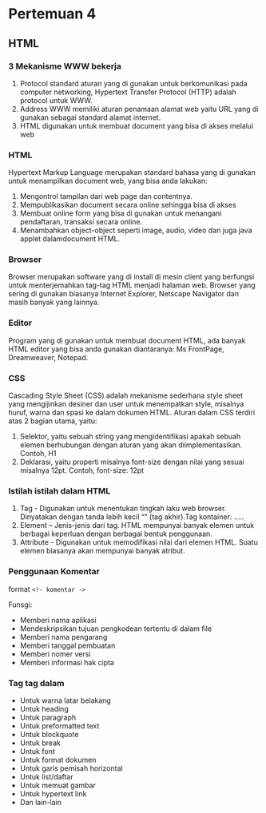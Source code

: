 # Pertemuan 4

## HTML

### 3 Mekanisme WWW bekerja

1. Protocol standard aturan yang di gunakan untuk berkomunikasi pada computer networking, Hypertext Transfer Protocol (HTTP) adalah protocol untuk WWW.
2. Address WWW memiliki aturan penamaan alamat web yaitu URL yang di gunakan sebagai standard alamat internet.
3. HTML digunakan untuk membuat document yang bisa di akses melalui web

### HTML

Hypertext Markup Language merupakan standard bahasa yang di gunakan untuk menampilkan document web, yang bisa anda lakukan:

1. Mengontrol tampilan dari web page dan contentnya.
2. Mempublikasikan document secara online sehingga bisa di akses
3. Membuat online form yang bisa di gunakan untuk menangani pendaftaran, transaksi secara online.
4. Menambahkan object-object seperti image, audio, video dan juga java applet dalamdocument HTML.

### Browser

Browser merupakan software yang di install di mesin client yang berfungsi untuk menterjemahkan tag-tag HTML menjadi halaman web. Browser yang sering di gunakan biasanya Internet Explorer, Netscape Navigator dan masih banyak yang lainnya.

### Editor

Program yang di gunakan untuk membuat document HTML, ada banyak HTML editor yang bisa anda gunakan diantaranya: Ms FrontPage, Dreamweaver, Notepad.

### CSS

Cascading Style Sheet (CSS) adalah mekanisme sederhana style sheet yang mengijinkan
desiner dan user untuk menempatkan style, misalnya huruf, warna dan spasi ke dalam dokumen HTML. Aturan dalam CSS terdiri atas 2 bagian utama, yaitu:

1. Selektor, yaitu sebuah string yang mengidentifikasi apakah sebuah elemen berhubungan dengan aturan yang akan diimplementasikan. Contoh, H1
2. Deklarasi, yaitu properti misalnya font-size dengan nilai yang sesuai misalnya 12pt. Contoh, font-size: 12pt

### Istilah istilah dalam HTML

1. Tag - Digunakan untuk menentukan tingkah laku web browser. Dinyatakan dengan tanda lebih kecil “” (tag akhir).Tag kontainer: <namatag>…..</nametag>
2. Element – Jenis-jenis dari tag. HTML mempunyai banyak elemen untuk berbagai keperluan dengan berbagai bentuk penggunaan.
3. Attribute - Digunakan untuk memodifikasi nilai dari elemen HTML. Suatu elemen biasanya akan mempunyai banyak atribut.

### Penggunaan Komentar

format `<!- komentar ->`

Funsgi:

- Memberi nama aplikasi
- Mendeskripsikan tujuan pengkodean tertentu di dalam file
- Memberi nama pengarang
- Memberi tanggal pembuatan
- Memberi nomer versi
- Memberi informasi hak cipta

### Tag tag dalam

-	Untuk warna latar belakang
-	Untuk heading
-	Untuk paragraph
-	Untuk preformatted text
-	Untuk blockquote
-	Untuk break
-	Untuk font
-	Untuk format dokumen
-	Untuk garis pemisah horizontal
-	Untuk list/daftar
-	Untuk memuat gambar
-	Untuk hypertext link
-	Dan lain-lain

